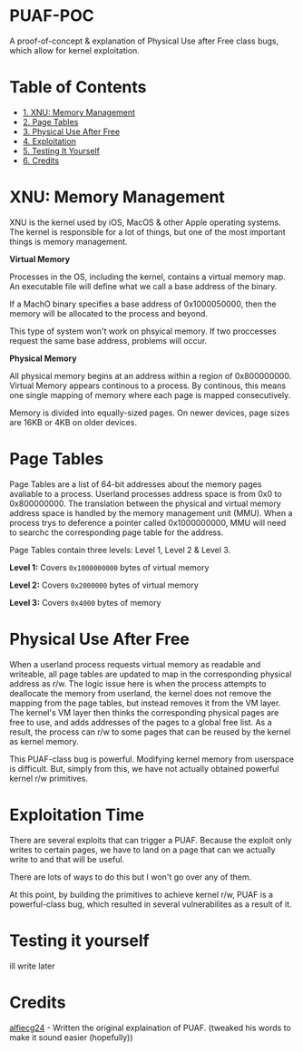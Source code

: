 # PUAF-POC

A proof-of-concept &amp; explanation of Physical Use after Free class bugs, which allow for kernel exploitation.

# Table of Contents

- [1. XNU: Memory Management](#xnu-memory-management)
- [2. Page Tables](#page-tables)
- [3. Physical Use After Free](#physical-use-after-free)
- [4. Exploitation](#exploitation)
- [5. Testing It Yourself](#testing-it-yourself)
- [6. Credits](#credits)


# XNU: Memory Management

XNU is the kernel used by iOS, MacOS & other Apple operating systems. The kernel is responsible for a lot of things, but one of the most important things is memory management.

**Virtual Memory**

Processes in the OS, including the kernel, contains a virtual memory map. An executable file will define what we call a base address of the binary. 


If a MachO binary specifies a base address of 0x1000050000, then the memory will be allocated to the process and beyond.


This type of system won't work on phsyical memory. If two proccesses request the same base address, problems will occur.

**Physical Memory**

All physical memory begins at an address within a region of 0x800000000. Virtual Memory appears continous to a process. By continous, this means one single mapping of memory where each page is mapped consecutively.


Memory is divided into equally-sized pages. On newer devices, page sizes are 16KB or 4KB on older devices.

# Page Tables

Page Tables are a list of 64-bit addresses about the memory pages avaliable to a process. Userland processes address space is from 0x0 to 0x800000000. The translation between the physical and virtual memory address space is handled by the memory management unit (MMU). When a process trys to deference a pointer called 0x1000000000, MMU will need to searchc the corresponding page table for the address.

Page Tables contain three levels: Level 1, Level 2 & Level 3.

**Level 1:** Covers `0x1000000000` bytes of virtual memory

**Level 2:** Covers `0x2000000` bytes of virtual memory

**Level 3:** Covers `0x4000` bytes of memory

# Physical Use After Free

When a userland process requests virtual memory as readable and writeable, all page tables are updated to map in the corresponding physical address as r/w. The logic issue here is when the process attempts to deallocate the memory from userland, the kernel does not remove the mapping from the page tables, but instead removes it from the VM layer. The kernel's VM layer then thinks the corresponding physical pages are free to use, and adds addresses of the pages to a global free list. As a result, the process can r/w to some pages that can be reused by the kernel as kernel memory.


This PUAF-class bug is powerful. Modifying kernel memory from userspace is difficult. But, simply from this, we have not actually obtained powerful kernel r/w primitives.

# Exploitation Time

There are several exploits that can trigger a PUAF. 
Because the exploit only writes to certain pages, we have to land on a page that can we actually write to and that will be useful.


There are lots of ways to do this but I won't go over any of them.


At this point, by building the primitives to achieve kernel r/w, PUAF is a powerful-class bug, which resulted in several vulnerabilites as a result of it.

# Testing it yourself

ill write later

# Credits

[alfiecg24](https://github.com/alfiecg24) - Written the original explaination of PUAF. (tweaked his words to make it sound easier (hopefully))



